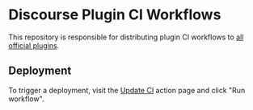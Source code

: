 # Discourse Plugin CI Workflows

This repository is responsible for distributing plugin CI workflows to [all official plugins](https://github.com/discourse/.github/blob/main/.github/workflows/update_ci.yml).

## Deployment

To trigger a deployment, visit the [Update CI](https://github.com/discourse/.github/actions/workflows/update_ci.yml) action page and click "Run workflow".
